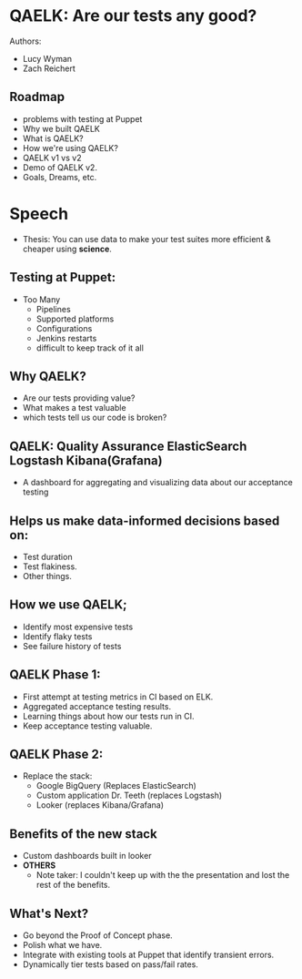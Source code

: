 # QAELK: Are our tests any good?
Authors:
 * Lucy Wyman
 * Zach Reichert

## Roadmap
 * problems with testing at Puppet
 * Why we built QAELK
 * What is QAELK?
 * How we're using QAELK?
 * QAELK v1 vs v2
 * Demo of QAELK v2.
 * Goals, Dreams, etc.


# Speech
 * Thesis: You can use data to make your test suites more efficient & cheaper using **science**.

## Testing at Puppet:
 * Too Many
   - Pipelines
   - Supported platforms
   - Configurations
   - Jenkins restarts
   - difficult to keep track of it all

## Why QAELK?
   - Are our tests providing value?
   - What makes a test valuable
   - which tests tell us our code is broken?

## QAELK: Quality Assurance ElasticSearch Logstash Kibana(Grafana)
 * A dashboard for aggregating and visualizing data about our acceptance testing

## Helps us make data-informed decisions based on:
 * Test duration
 * Test flakiness.
 * Other things.

## How we use QAELK;
 * Identify most expensive tests
 * Identify flaky tests
 *  See failure history of tests

## QAELK Phase 1:
 * First attempt at testing metrics in CI based on ELK.
 * Aggregated acceptance testing results.
 * Learning things about how our tests run in CI.
 * Keep acceptance testing valuable.

## QAELK Phase 2:
 * Replace the stack:
   - Google BigQuery (Replaces ElasticSearch)
   - Custom application Dr. Teeth (replaces Logstash)
   - Looker (replaces Kibana/Grafana)

## Benefits of the new stack
 * Custom dashboards built in looker
 * **OTHERS**
   - Note taker: I couldn't keep up with the the presentation and lost the rest of the benefits.

## What's Next?
 * Go beyond the Proof of Concept phase.
 * Polish what we have.
 * Integrate with existing tools at Puppet that identify transient errors.
 * Dynamically tier tests based on pass/fail rates.
